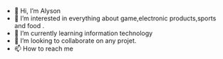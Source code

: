 - 👋 Hi, I’m Alyson
- 👀 I’m interested in everything about game,electronic products,sports and food .
- 🌱 I’m currently learning information technology
- 💞️ I’m looking to collaborate on any projet.
- 📫 How to reach me 

<!---
alysoncoo/alysoncoo is a ✨ special ✨ repository because its `README.md` (this file) appears on your GitHub profile.
You can click the Preview link to take a look at your changes.
--->
